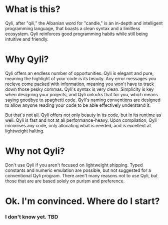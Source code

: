 # What is this?
Qyli, after "qili," the Albanian word for "candle," is an in-depth and intelligent programming language, that boasts a clean syntax and a limitless ecosystem. Qyli reinforces good programming habits while still being intuitive and friendly.

# Why Qyli?
Qyli offers an endless number of opportunities. Qyli is elegant and pure, meaning the highlight of your code is its beauty. Any error messages you recieve come packed with information, meaning you won't have to track down those pesky commas. Qyli's syntax is very clean. Simplicity is key when designing your projects, and Qyli unlocks that for you, which means saying goodbye to spaghetti code. Qyli's naming conventions are designed to allow anyone reading your code to be able effectively understand it.

But that's not all. Qyli offers not only beauty in its code, but in its runtime as well. Qyli is fast and not at all performance-heavy. Upon compilation, Qyli minimises any code, only allocating what is needed, and is excellent at lightweight halting.

# Why not Qyli?
Don't use Qyli if you aren't focused on lightweight shipping. Typed constants and numeric emulation are possible, but not suggested for a conventional Qyli program. There aren't many reasons not to use Qyli, but those that are are based solely on purism and preference.

# Ok. I'm convinced. Where do I start?
### I don't know yet. TBD

